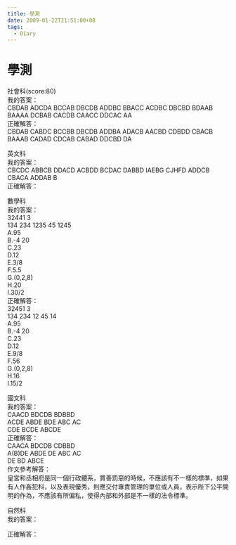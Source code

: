 ```yaml
---
title: 學測
date: 2009-01-22T21:51:00+08
tags:
  - Diary
---
```

# 學測

社會科(score:80)  
我的答案：  
CBDAB ADCDA BCCAB DBCDB ADDBC BBACC ACDBC DBCBD BDAAB BAAAA DCBAB CACDB CAACC DDCAC AA  
正確解答：  
CBDAB CABDC BCCBB DBCDB ADDBA ADACB AACBD CDBDD CBACB BAAAB CADAD CDCAB CABAD DDCBD DA  
  
英文科  
我的答案：  
CBCDC ABBCB DDACD ACBDD BCDAC DABBD IAEBG CJHFD ADDCB CBACA ADDAB B  
正確解答：  
  
數學科  
我的答案：  
32441 3  
134 234 1235 45 1245  
A.95  
B.-4 20  
C.23  
D.12  
E.3/8  
F.5.5  
G.(0,2,8)  
H.20  
I.30/2  
正確解答：  
32451 3  
134 234 12 45 14  
A.95  
B.-4 20  
C.23  
D.12  
E.9/8  
F.56  
G.(0,2,8)  
H.16  
I.15/2  
  
國文科  
我的答案：  
CAACD BDCDB BDBBD  
ACDE ABDE BDE ABC AC  
CDE BCDE ABCDE  
正確解答：  
CAACA BDCDB CDBBD  
A(B)DE ABDE DE ABC AC  
DE BD ABCE  
作文參考解答：  
皇宮和丞相府是同一個行政體系，賞善罰惡的時候，不應該有不一樣的標準，如果有人作姦犯科，以及表現優秀，則應交付專責管理的單位或人員，表示陛下公平開明的作為，不應該有所偏私，使得內部和外部是不一樣的法令標準。  
  
自然科  
我的答案：  
  
正確解答：
